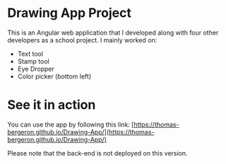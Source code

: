 # Drawing App Project

This is an Angular web application that I developed along with four other developers as a school project. I mainly worked on:

- Text tool
- Stamp tool
- Eye Dropper
- Color picker (bottom left)

# See it in action

You can use the app by following this link: [https://thomas-bergeron.github.io/Drawing-App/](https://thomas-bergeron.github.io/Drawing-App/)

Please note that the back-end is not deployed on this version.
